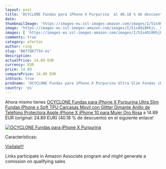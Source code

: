 ```yaml
---
layout: post
title: 'OCYCLONE Fundas para iPhone X Purpurina  al 40.18 % de descuento'
date: 
thumbnailImage: 'https://images-eu.ssl-images-amazon.com/images/I/51s4Oi8KhjL._SL200_.jpg'
image: 'https://images-eu.ssl-images-amazon.com/images/I/51s4Oi8KhjL._SL200_.jpg'
images: [ 'https://images-eu.ssl-images-amazon.com/images/I/51s4Oi8KhjL._SL200_.jpg' ]
comments: true
category: ofertas
author: ring
slug: 'B077QK7T5V-es'
description:
actualPrice: 14.89 EUR
currency: EUR
price: 14.89
comparePrice: 24.89 EUR
inStock: true
prodname: 'OCYCLONE Fundas para iPhone X Purpurina Ultra Slim Fundas iPhone x Soft TPU Carcasas Movil con Glitter Dimante Anillo de Teléfono Protectora Apple iPhone X iPhone 10 para Mujer Oro Rosa'
country: 'es'
---
```


Ahora mismo tienes [OCYCLONE Fundas para iPhone X Purpurina Ultra Slim Fundas iPhone x Soft TPU Carcasas Movil con Glitter Dimante Anillo de Teléfono Protectora Apple iPhone X iPhone 10 para Mujer Oro Rosa](https://www.amazon.es/dp/B077QK7T5V/?tag=tolees-21) a 14.89 EUR (original: 24.89 EUR) (40.18 %  de descuento) en el siguiente enlace!

[![OCYCLONE Fundas para iPhone X Purpurina ](https://images-eu.ssl-images-amazon.com/images/I/51s4Oi8KhjL._SL200_.jpg)](https://www.amazon.es/dp/B077QK7T5V/?tag=tolees-21)

Características:


[Visítala!!!](https://www.amazon.es/dp/B077QK7T5V/?tag=tolees-21)

Links participate in Amazon Associate program and might generate a comission on qualifying sales
